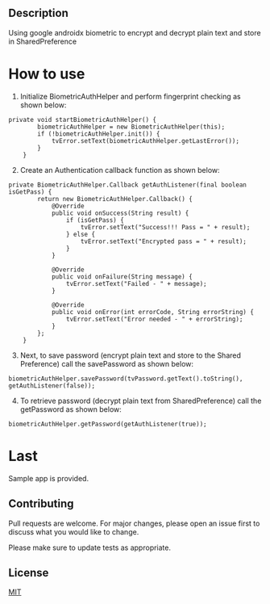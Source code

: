 ## Description
Using google androidx biometric to encrypt and decrypt plain text and store in SharedPreference

# How to use
1.  Initialize BiometricAuthHelper and perform fingerprint checking as shown below:
```
private void startBiometricAuthHelper() {
        biometricAuthHelper = new BiometricAuthHelper(this);
        if (!biometricAuthHelper.init()) {
            tvError.setText(biometricAuthHelper.getLastError());
        }
    }
```
2.  Create an Authentication callback function as shown below:
```
private BiometricAuthHelper.Callback getAuthListener(final boolean isGetPass) {
        return new BiometricAuthHelper.Callback() {
            @Override
            public void onSuccess(String result) {
                if (isGetPass) {
                    tvError.setText("Success!!! Pass = " + result);
                } else {
                    tvError.setText("Encrypted pass = " + result);
                }
            }

            @Override
            public void onFailure(String message) {
                tvError.setText("Failed - " + message);
            }

            @Override
            public void onError(int errorCode, String errorString) {
                tvError.setText("Error needed - " + errorString);
            }
        };
    }
```
3.  Next, to save password (encrypt plain text and store to the Shared Preference) call the savePassword as shown below:
```
biometricAuthHelper.savePassword(tvPassword.getText().toString(), getAuthListener(false));
```
4.  To retrieve password (decrypt plain text from SharedPreference) call the getPassword as shown below:
```
biometricAuthHelper.getPassword(getAuthListener(true));
```
# Last
Sample app is provided.

## Contributing
Pull requests are welcome. For major changes, please open an issue first to discuss what you would like to change.

Please make sure to update tests as appropriate.

## License
[MIT](https://choosealicense.com/licenses/mit/)
